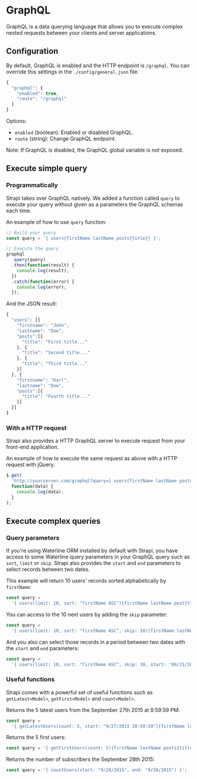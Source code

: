 # GraphQL

GraphQL is a data querying language that allows you to execute complex nested
requests between your clients and server applications.

## Configuration

By default, GraphQL is enabled and the HTTP endpoint is `/graphql`.
You can override this settings in the `./config/general.json` file.

```js
{
  "graphql": {
    "enabled": true,
    "route": "/graphql"
  }
}
```

Options:

- `enabled` (boolean): Enabled or disabled GraphQL.
- `route` (string): Change GraphQL endpoint.

Note: If GraphQL is disabled, the GraphQL global variable is not exposed.

## Execute simple query

### Programmatically

Strapi takes over GraphQL natively. We added a function called `query` to execute
your query without given as a parameters the GraphQL schemas each time.

An example of how to use `query` function:

```js
// Build your query
const query = '{ users{firstName lastName posts{title}} }';

// Execute the query
graphql
  .query(query)
  .then(function(result) {
    console.log(result);
  })
  .catch(function(error) {
    console.log(error);
  });
```

And the JSON result:

```js
{
  "users": [{
    "firstname": "John",
    "lastname": "Doe",
    "posts":[{
      "title": "First title..."
    }, {
      "title": "Second title..."
    }, {
      "title": "Third title..."
    }]
  }, {
    "firstname": "Karl",
    "lastname": "Doe",
    "posts":[{
      "title": "Fourth title..."
    }]
  }]
}
```

### With a HTTP request

Strapi also provides a HTTP GraphQL server to execute request from your front-end application.

An example of how to execute the same request as above with a HTTP request with jQuery.

```js
$.get(
  'http://yourserver.com/graphql?query={ users{firstName lastName posts{title}} }',
  function(data) {
    console.log(data);
  }
);
```

## Execute complex queries

### Query parameters

If you're using Waterline ORM installed by default with Strapi, you have access to
some Waterline query parameters in your GraphQL query such as `sort`, `limit` or `skip`.
Strapi also provides the `start` and `end` parameters to select records between two dates.

This example will return 10 users' records sorted alphabetically by `firstName`:

```js
const query =
  '{ users(limit: 10, sort: "firstName ASC"){firstName lastName post{title}} }';
```

You can access to the 10 next users by adding the `skip` parameter:

```js
const query =
  '{ users(limit: 10, sort: "firstName ASC", skip: 10){firstName lastName posts{title}} }';
```

And you also can select those records in a period between two dates with the `start` and `end` parameters:

```js
const query =
  '{ users(limit: 10, sort: "firstName ASC", skip: 10, start: "09/21/2015", end:" 09/22/2015"){firstName lastName posts{title}} }';
```

### Useful functions

Strapi comes with a powerful set of useful functions such as `getLatest<Model>`, `getFirst<Model>` and `count<Model>`.

Returns the 5 latest users from the September 27th 2015 at 8:59:59 PM:

```js
const query =
  '{ getLatestUsers(count: 5, start: "9/27/2015 20:59:59"){firstName lastName posts{title}} }';
```

Returns the 5 first users:

```js
const query = '{ getFirstUsers(count: 5){firstName lastName posts{title}} }';
```

Returns the number of subscribers the September 28th 2015:

```js
const query = '{ countUsers(start: "9/28/2015", end: "9/28/2015") }';
```

